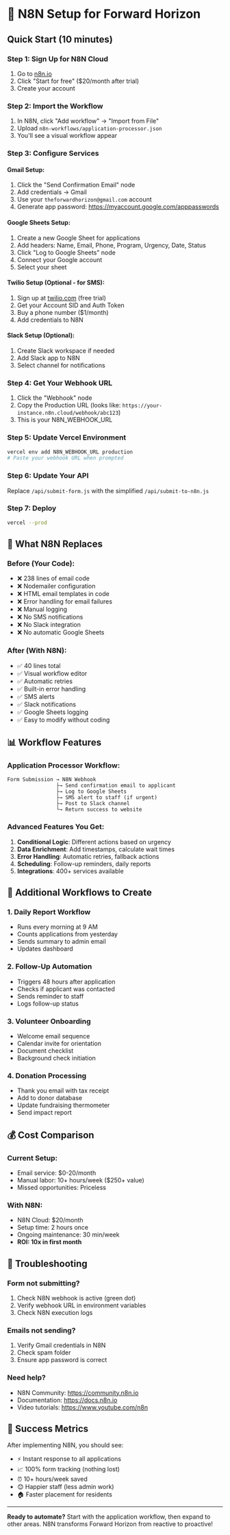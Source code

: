# 🚀 N8N Setup for Forward Horizon

## Quick Start (10 minutes)

### Step 1: Sign Up for N8N Cloud
1. Go to [n8n.io](https://n8n.io)
2. Click "Start for free" ($20/month after trial)
3. Create your account

### Step 2: Import the Workflow
1. In N8N, click "Add workflow" → "Import from File"
2. Upload `n8n-workflows/application-processor.json`
3. You'll see a visual workflow appear

### Step 3: Configure Services

#### Gmail Setup:
1. Click the "Send Confirmation Email" node
2. Add credentials → Gmail
3. Use your `theforwardhorizon@gmail.com` account
4. Generate app password: https://myaccount.google.com/apppasswords

#### Google Sheets Setup:
1. Create a new Google Sheet for applications
2. Add headers: Name, Email, Phone, Program, Urgency, Date, Status
3. Click "Log to Google Sheets" node
4. Connect your Google account
5. Select your sheet

#### Twilio Setup (Optional - for SMS):
1. Sign up at [twilio.com](https://twilio.com) (free trial)
2. Get your Account SID and Auth Token
3. Buy a phone number ($1/month)
4. Add credentials to N8N

#### Slack Setup (Optional):
1. Create Slack workspace if needed
2. Add Slack app to N8N
3. Select channel for notifications

### Step 4: Get Your Webhook URL
1. Click the "Webhook" node
2. Copy the Production URL (looks like: `https://your-instance.n8n.cloud/webhook/abc123`)
3. This is your N8N_WEBHOOK_URL

### Step 5: Update Vercel Environment
```bash
vercel env add N8N_WEBHOOK_URL production
# Paste your webhook URL when prompted
```

### Step 6: Update Your API
Replace `/api/submit-form.js` with the simplified `/api/submit-to-n8n.js`

### Step 7: Deploy
```bash
vercel --prod
```

## 🎯 What N8N Replaces

### Before (Your Code):
- ❌ 238 lines of email code
- ❌ Nodemailer configuration
- ❌ HTML email templates in code
- ❌ Error handling for email failures
- ❌ Manual logging
- ❌ No SMS notifications
- ❌ No Slack integration
- ❌ No automatic Google Sheets

### After (With N8N):
- ✅ 40 lines total
- ✅ Visual workflow editor
- ✅ Automatic retries
- ✅ Built-in error handling
- ✅ SMS alerts
- ✅ Slack notifications
- ✅ Google Sheets logging
- ✅ Easy to modify without coding

## 📊 Workflow Features

### Application Processor Workflow:
```
Form Submission → N8N Webhook
                ├→ Send confirmation email to applicant
                ├→ Log to Google Sheets
                ├→ SMS alert to staff (if urgent)
                ├→ Post to Slack channel
                └→ Return success to website
```

### Advanced Features You Get:
1. **Conditional Logic**: Different actions based on urgency
2. **Data Enrichment**: Add timestamps, calculate wait times
3. **Error Handling**: Automatic retries, fallback actions
4. **Scheduling**: Follow-up reminders, daily reports
5. **Integrations**: 400+ services available

## 🔧 Additional Workflows to Create

### 1. Daily Report Workflow
- Runs every morning at 9 AM
- Counts applications from yesterday
- Sends summary to admin email
- Updates dashboard

### 2. Follow-Up Automation
- Triggers 48 hours after application
- Checks if applicant was contacted
- Sends reminder to staff
- Logs follow-up status

### 3. Volunteer Onboarding
- Welcome email sequence
- Calendar invite for orientation
- Document checklist
- Background check initiation

### 4. Donation Processing
- Thank you email with tax receipt
- Add to donor database
- Update fundraising thermometer
- Send impact report

## 💰 Cost Comparison

### Current Setup:
- Email service: $0-20/month
- Manual labor: 10+ hours/week ($250+ value)
- Missed opportunities: Priceless

### With N8N:
- N8N Cloud: $20/month
- Setup time: 2 hours once
- Ongoing maintenance: 30 min/week
- **ROI: 10x in first month**

## 🚨 Troubleshooting

### Form not submitting?
1. Check N8N webhook is active (green dot)
2. Verify webhook URL in environment variables
3. Check N8N execution logs

### Emails not sending?
1. Verify Gmail credentials in N8N
2. Check spam folder
3. Ensure app password is correct

### Need help?
- N8N Community: https://community.n8n.io
- Documentation: https://docs.n8n.io
- Video tutorials: https://www.youtube.com/n8n

## 🎉 Success Metrics

After implementing N8N, you should see:
- ⚡ Instant response to all applications
- 📈 100% form tracking (nothing lost)
- ⏰ 10+ hours/week saved
- 😊 Happier staff (less admin work)
- 🏠 Faster placement for residents

---

**Ready to automate?** Start with the application workflow, then expand to other areas. N8N transforms Forward Horizon from reactive to proactive!